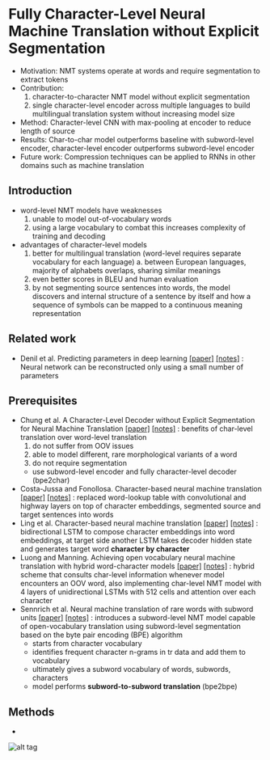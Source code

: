 # Fully Character-Level Neural Machine Translation without Explicit Segmentation

* Motivation: NMT systems operate at words and require segmentation to extract tokens
* Contribution: 
  1. character-to-character NMT model without explicit segmentation
  2. single character-level encoder across multiple languages to build multilingual translation system without increasing model size
* Method: Character-level CNN with max-pooling at encoder to reduce length of source
* Results: Char-to-char model outperforms baseline with subword-level encoder, character-level encoder outperforms subword-level encoder
* Future work: Compression techniques can be applied to RNNs in other domains such as machine translation

## Introduction
- word-level NMT models have weaknesses
  1. unable to model out-of-vocabulary words
  2. using a large vocabulary to combat this increases complexity of training and decoding
- advantages of character-level models
  1. better for multilingual translation (word-level requires separate vocabulary for each language)
    a. between European languages, majority of alphabets overlaps, sharing similar meanings
  2. even better scores in BLEU and human evaluation
  3. by not segmenting source sentences into words, the model discovers and internal structure of a sentence by itself
  and how a sequence of symbols can be mapped to a continuous meaning representation

## Related work
- Denil et al. Predicting parameters in deep learning 
[[paper]](https://arxiv.org/pdf/1603.06147v4.pdf) 
[[notes]]() 
: Neural network can be reconstructed only using a small number of parameters

## Prerequisites
- Chung et al. A Character-Level Decoder without Explicit Segmentation for Neural Machine Translation
[[paper]](https://arxiv.org/pdf/1603.06147v4.pdf) 
[[notes]]() 
: benefits of char-level translation over word-level translation
  1. do not suffer from OOV issues
  2. able to model different, rare morphological variants of a word
  3. do not require segmentation
  - use subword-level encoder and fully character-level decoder (bpe2char)
- Costa-Jussa and Fonollosa. Character-based neural machine translation
[[paper]](https://arxiv.org/pdf/1603.00810v3.pdf) 
[[notes]]() 
: replaced word-lookup table with convolutional and highway layers on top of character embeddings,
segmented source and target sentences into words
- Ling et al. Character-based neural machine translation
[[paper]](https://arxiv.org/pdf/1511.04586v1.pdf) 
[[notes]]() 
: bidirectional LSTM to compose character embeddings into word embeddings, at target side another LSTM takes decoder hidden state
and generates target word **character by character**
- Luong and Manning. Achieving open vocabulary neural machine translation with hybrid word-character models
[[paper]](https://arxiv.org/pdf/1604.00788v2.pdf) 
[[notes]]() 
: hybrid scheme that consults char-level information whenever model encounters an OOV word, also implementing char-level NMT model
with 4 layers of unidirectional LSTMs with 512 cells and attention over each character
- Sennrich et al. Neural machine translation of rare words with subword units
[[paper]](https://arxiv.org/pdf/1508.07909v5.pdf) 
[[notes]]() 
: introduces a subword-level NMT model capable of open-vocabulary translation using subword-level segmentation based on
the byte pair encoding (BPE) algorithm
  - starts from character vocabulary
  - identifies frequent character n-grams in tr data and add them to vocabulary
  - ultimately gives a subword vocabulary of words, subwords, characters
  - model performs **subword-to-subword translation** (bpe2bpe)

## Methods
- 
![alt tag](https://github.com/mjc92/studies/blob/master/notes/rnn_lowrank.JPG)
